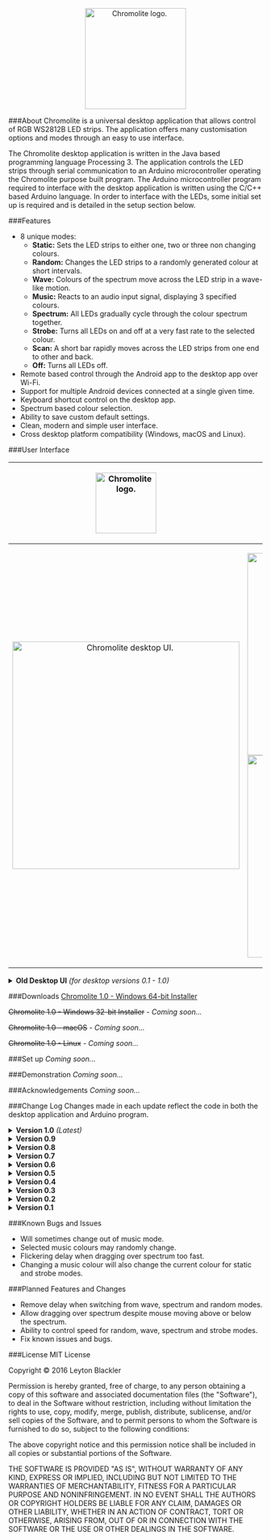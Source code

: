 <p align="center"><img src="https://github.com/leytonblackler/Chromolite/blob/master/README%20Images/chromolite_regular_logo.png" height="200"alt="Chromolite logo."></p>
###About
Chromolite is a universal desktop application that allows control of RGB WS2812B LED strips. The application offers many customisation options and modes through an easy to use interface.

The Chromolite desktop application is written in the Java based programming language Processing 3. The application controls the LED strips through serial communication to an Arduino microcontroller operating the Chromolite purpose built program. The Arduino microcontroller program required to interface with the desktop application is written using the C/C++ based Arduino language. In order to interface with the LEDs, some initial set up is required and is detailed in the setup section below.

###Features
* 8 unique modes:
  * <b>Static:</b> Sets the LED strips to either one, two or three non changing colours.
  * <b>Random:</b> Changes the LED strips to a randomly generated colour at short intervals.
  * <b>Wave:</b> Colours of the spectrum move across the LED strip in a wave-like motion.
  * <b>Music:</b> Reacts to an audio input signal, displaying 3 specified colours.
  * <b>Spectrum:</b> All LEDs gradually cycle through the colour spectrum together.
  * <b>Strobe:</b> Turns all LEDs on and off at a very fast rate to the selected colour.
  * <b>Scan:</b> A short bar rapidly moves across the LED strips from one end to other and back.
  * <b>Off:</b> Turns all LEDs off.
* Remote based control through the Android app to the desktop app over Wi-Fi.
* Support for multiple Android devices connected at a single given time.
* Keyboard shortcut control on the desktop app.
* Spectrum based colour selection.
* Ability to save custom default settings.
* Clean, modern and simple user interface.
* Cross desktop platform compatibility (Windows, macOS and Linux).

###User Interface
<center>

|<p align="center"><img src="https://github.com/leytonblackler/Chromolite/blob/master/README%20Images/chromolite_regular_logo.png" height="120" alt="Chromolite logo."></p>|<p align="center"><img src="https://github.com/leytonblackler/Chromolite/blob/master/README%20Images/chromolite_android_logo.png" height="120" alt="Chromolite Android logo."></p>|
|:-------------:|:-------------:|
|<p align="center"><img src="https://github.com/leytonblackler/Chromolite/blob/master/README%20Images/chromolite_desktop_ui.png" height="450" alt="Chromolite desktop UI."></p>|<p align="center"><img src="https://github.com/leytonblackler/Chromolite/blob/master/README%20Images/chromolite_android_connect_ui.png" height="400" alt="Chromolite Android UI.">   <img src="https://github.com/leytonblackler/Chromolite/blob/master/README%20Images/chromolite_android_main_ui.png" height="400" alt="Chromolite Android UI."></p>|

</center>

<details> 
  <summary><b>Old Desktop UI</b> <i>(for desktop versions 0.1 - 1.0)</i></summary>
  <p align="center"><img src="https://github.com/leytonblackler/Chromolite/blob/master/README%20Images/old_desktop_user_interface.png" height="550" alt="Old Chromolite desktop UI."></p>
</details>

###Downloads
[Chromolite 1.0 - Windows 64-bit Installer](https://drive.google.com/uc?export=download&confirm=c__-&id=0B8TU7kUyeVimMVc3UkNJRDVicm8)

<strike>Chromolite 1.0 - Windows 32-bit Installer</strike><i> - Coming soon...</i>

<strike>Chromolite 1.0 - macOS</strike><i> - Coming soon...</i>

<strike>Chromolite 1.0 - Linux</strike><i> - Coming soon...</i>

###Set up
<i>Coming soon...</i>

###Demonstration
<i>Coming soon...</i>

###Acknowledgements
<i>Coming soon...</i>

###Change Log
Changes made in each update reflect the code in both the desktop application and Arduino program.

<details> 
  <summary><b>Version 1.0</b> <i>(Latest)</i></summary>
  * Implemented keyboard shortcut/control functionality.
  * Fixed many bugs and errors.
  * Minor usability and UI tweaks.
</details>

<details> 
  <summary><b>Version 0.9</b></summary>
  * Added music mode colour customisation.
</details>

<details> 
  <summary><b>Version 0.8</b></summary>
  * Added music mode.
</details>

<details> 
  <summary><b>Version 0.7</b></summary>
  * Additionally implemented dragging over spectrum for selection instead of exclusively upon press.
  * Added circle indicator over spectrum to display which colour is selected.
</details>

<details> 
  <summary><b>Version 0.6</b></summary>
  * Added spectrum mode.
  * Added strobe mode.
</details>

<details> 
  <summary><b>Version 0.5</b></summary>
  * Converted previously white user interface into a dark theme.
  * Refined layout of buttons and added mouse over colour change/ button selection colour change.
</details>

<details> 
  <summary><b>Version 0.4</b></summary>
  * Added toggle for the controller LED.
  * Added exit button.
</details>

<details> 
  <summary><b>Version 0.3</b></summary>
  * Added wave mode.
</details>

<details> 
  <summary><b>Version 0.2</b></summary>
  * Created button layout to change between modes.
  * Added random mode.
</details>

<details> 
  <summary><b>Version 0.1</b></summary>
  * Base desktop application structure complete.
  * Base Arduino program structure complete.
  * Static colour selection mode.
</details>

###Known Bugs and Issues
* Will sometimes change out of music mode.
* Selected music colours may randomly change.
* Flickering delay when dragging over spectrum too fast.
* Changing a music colour will also change the current colour for static and strobe modes.

###Planned Features and Changes
* Remove delay when switching from wave, spectrum and random modes.
* Allow dragging over spectrum despite mouse moving above or below the spectrum.
* Ability to control speed for random, wave, spectrum and strobe modes.
* Fix known issues and bugs.

###License
MIT License

Copyright &copy; 2016 Leyton Blackler

Permission is hereby granted, free of charge, to any person obtaining a copy
of this software and associated documentation files (the "Software"), to deal
in the Software without restriction, including without limitation the rights
to use, copy, modify, merge, publish, distribute, sublicense, and/or sell
copies of the Software, and to permit persons to whom the Software is
furnished to do so, subject to the following conditions:

The above copyright notice and this permission notice shall be included in all
copies or substantial portions of the Software.

THE SOFTWARE IS PROVIDED "AS IS", WITHOUT WARRANTY OF ANY KIND, EXPRESS OR
IMPLIED, INCLUDING BUT NOT LIMITED TO THE WARRANTIES OF MERCHANTABILITY,
FITNESS FOR A PARTICULAR PURPOSE AND NONINFRINGEMENT. IN NO EVENT SHALL THE
AUTHORS OR COPYRIGHT HOLDERS BE LIABLE FOR ANY CLAIM, DAMAGES OR OTHER
LIABILITY, WHETHER IN AN ACTION OF CONTRACT, TORT OR OTHERWISE, ARISING FROM,
OUT OF OR IN CONNECTION WITH THE SOFTWARE OR THE USE OR OTHER DEALINGS IN THE
SOFTWARE.
